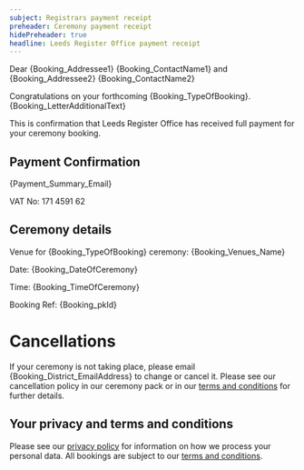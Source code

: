 ```yaml
---
subject: Registrars payment receipt
preheader: Ceremony payment receipt 
hidePreheader: true
headline: Leeds Register Office payment receipt
---
```


Dear {Booking_Addressee1} {Booking_ContactName1} and {Booking_Addressee2} {Booking_ContactName2}

Congratulations on your forthcoming {Booking_TypeOfBooking}. {Booking_LetterAdditionalText}

This is confirmation that Leeds Register Office has received full payment for your ceremony booking.

## Payment Confirmation
{Payment_Summary_Email}

VAT No: 171 4591 62

## Ceremony details
Venue for {Booking_TypeOfBooking} ceremony: {Booking_Venues_Name}

Date: {Booking_DateOfCeremony}

Time: {Booking_TimeOfCeremony}

Booking Ref: {Booking_pkId}


Cancellations
==========
If your ceremony is not taking place, please email {Booking_District_EmailAddress} to change or cancel it. Please see our cancellation policy in our ceremony pack  or in our [terms and conditions](https://www.leeds.gov.uk/CeremoniesTerms) for further details.


## Your privacy and terms and conditions
Please see our [privacy policy](https://www.leeds.gov.uk/registrarsprivacy) for information on how we process your personal data. All bookings are subject to our [terms and conditions](https://www.leeds.gov.uk/CeremoniesTerms).
